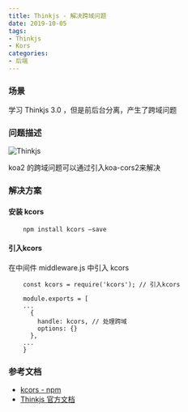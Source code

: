 ```yaml
---
title: Thinkjs - 解决跨域问题
date: 2019-10-05
tags:
- Thinkjs
- Kors
categories:
- 后端
---
```

### 场景
学习 Thinkjs 3.0 ，但是前后台分离，产生了跨域问题

### 问题描述
![Thinkjs](https://blogimage-1259219507.cos.ap-chengdu.myqcloud.com/跨域例子.png)
<!--more-->
koa2 的跨域问题可以通过引入koa-cors2来解决

### 解决方案
#### 安装 kcors
```
    npm install kcors –save 
```
#### 引入kcors
在中间件 middleware.js 中引入 kcors
```
    const kcors = require('kcors'); // 引入kcors
```
```
    module.exports = [
    ...
      {
        handle: kcors, // 处理跨域
        options: {}
      },
    ...
    }
```

### 参考文档

* [kcors - npm](https://www.npmjs.com/package/koa-cors)
* [Thinkjs 官方文档](https://thinkjs.org/zh-cn/doc/3.0/index.html)
